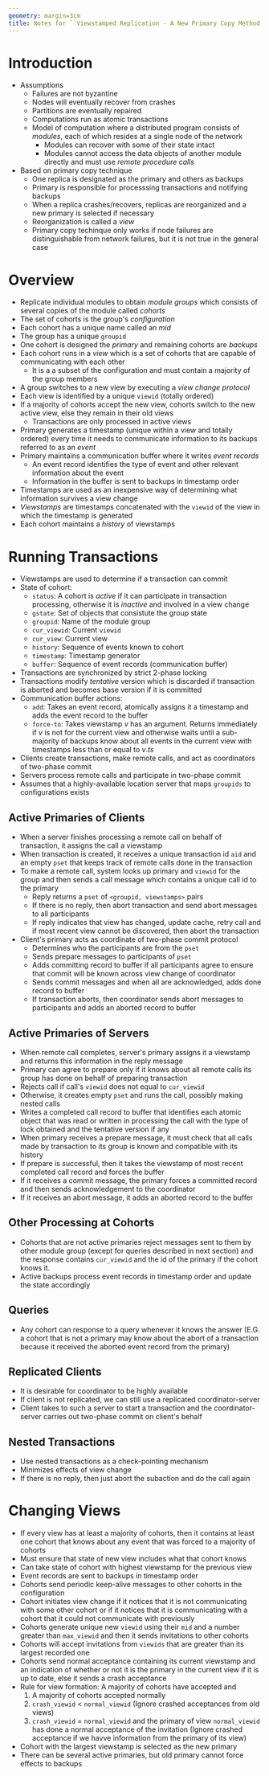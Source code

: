 ```yaml
---
geometry: margin=3cm
title: Notes for ``Viewstamped Replication - A New Primary Copy Method to Support Highly-Available Distributed Systems''
---
```


# Introduction

- Assumptions
  - Failures are not byzantine
  - Nodes will eventually recover from crashes
  - Partitions are eventually repaired
  - Computations run as atomic transactions
  - Model of computation where a distributed program consists of _modules_, each of which resides at
    a single node of the network
    - Modules can recover with some of their state intact
    - Modules cannot access the data objects of another module directly and must use _remote
      procedure calls_
- Based on primary copy technique
  - One replica is designated as the primary and others as backups
  - Primary is responsible for processsing transactions and notifying backups
  - When a replica crashes/recovers, replicas are reorganized and a new primary is selected if
    necessary
  - Reorganization is called a _view_
  - Primary copy techinque only works if node failures are distinguishable from network failures,
    but it is not true in the general case

# Overview

- Replicate individual modules to obtain _module groups_ which consists of several copies of the
  module called _cohorts_
- The set of cohorts is the group's _configuration_
- Each cohort has a unique name called an _mid_
- The group has a unique `groupid`
- One cohort is designed the _primary_ and remaining cohorts are _backups_
- Each cohort runs in a _view_ which is a set of cohorts that are capable of communicating with each
  other
  - It is a a subset of the configuration and must contain a majority of the group members
- A group switches to a new view by executing a _view change protocol_
- Each view is identified by a unique `viewid` (totally ordered)
- If a majority of cohorts accept the new view, cohorts switch to the new active view, else they
  remain in their old views
  - Transactions are only processed in active views
- Primary generates a timestamp (unique within a view and totally ordered) every time it needs to
  communicate information to its backups referred to as an _event_
- Primary maintains a communication buffer where it writes _event records_
  - An event record identifies the type of event and other relevant information about the event
  - Information in the buffer is sent to backups in timestamp order
- Timestamps are used as an inexpensive way of determining what information survives a view change
- _Viewstamps_ are timestamps concatenated with the `viewid` of the view in which the timestamp is
  generated
- Each cohort maintains a _history_ of viewstamps

# Running Transactions

- Viewstamps are used to determine if a transaction can commit
- State of cohort:
  - `status`: A cohort is _active_ if it can participate in transaction processing, otherwise it is
    _inactive_ and involved in a view change
  - `gstate`: Set of objects that consistute the group state
  - `groupid`: Name of the module group
  - `cur_viewid`: Current `viewid`
  - `cur_view`: Current view
  - `history`: Sequence of events known to cohort
  - `timestamp`: Timestamp generator
  - `buffer`: Sequence of event records (communication buffer)
- Transactions are synchronized by strict 2-phase locking
- Transactions modify _tentative_ version which is discarded if transaction is aborted and becomes
  base version if it is committed
- Communication buffer actions:
  - `add`: Takes an event record, atomically assigns it a timestamp and adds the event record to the
    buffer
  - `force-to`: Takes viewstamp $v$ has an argument. Returns immediately if $v$ is not for the
    current view and otherwise waits until a sub-majority of backups know about all events in the
    current view with timestamps less than or equal to $v.ts$
- Clients create transactions, make remote calls, and act as coordinators of two-phase commit
- Servers process remote calls and participate in two-phase commit
- Assumes that a highly-available location server that maps `groupids` to configurations exists

## Active Primaries of Clients

- When a server finishes processing a remote call on behalf of transaction, it assigns the call a
  viewstamp
- When transaction is created, it receives a unique transaction id `aid` and an empty `pset` that
  keeps track of remote calls done in the transaction
- To make a remote call, system looks up primary and `viewid` for the group and then sends a call
  message which contains a unique call id to the primary
  - Reply returns a `pset` of `<groupid, viewstamps>` pairs
  - If there is no reply, then abort transaction and send abort messages to all participants
  - If reply indicates that view has changed, update cache, retry call and if most recent view
    cannot be discovered, then abort the transaction
- Client's primary acts as coordinate of two-phase commit protocol
  - Determines who the participants are from the `pset`
  - Sends prepare messages to participants of `pset`
  - Adds committing record to buffer if all participants agree to ensure that commit will be known
    across view change of coordinator
  - Sends commit messages and when all are acknowledged, adds done record to buffer
  - If transaction aborts, then coordinator sends abort messages to participants and adds an aborted
    record to buffer

## Active Primaries of Servers

- When remote call completes, server's primary assigns it a viewstamp and returns this information
  in the reply message
- Primary can agree to prepare only if it knows about all remote calls its group has done on behalf
  of preparing transaction
- Rejects call if call's `viewid` does not equal to `cur_viewid`
- Otherwise, it creates empty `pset` and runs the call, possibly making nested calls
- Writes a completed call record to buffer that identifies each atomic object that was read or
  written in processing the call with the type of lock obtained and the tentative version if any
- When primary receives a prepare message, it must check that all calls made by transaction to its
  group is known and compatible with its history
- If prepare is successful, then it takes the viewstamp of most recent completed call record and
  forces the buffer
- If it receives a commit message, the primary forces a committed record and then sends
  acknowledgement to the coordinator
- If it receives an abort message, it adds an aborted record to the buffer

## Other Processing at Cohorts

- Cohorts that are not active primaries reject messages sent to them by other module group (except
  for queries described in next section) and the response contains `cur_viewid` and the id of the
  primary if the cohort knows it.
- Active backups process event records in timestamp order and update the state accordingly

## Queries

- Any cohort can response to a query whenever it knows the answer (E.G. a cohort that is not a
  primary may know about the abort of a transaction because it received the aborted event record
  from the primary)

## Replicated Clients

- It is desirable for coordinator to be highly available
- If client is not replicated, we can still use a replicated coordinator-server
- Client takes to such a server to start a transaction and the coordinator-server carries out
  two-phase commit on client's behalf

## Nested Transactions

- Use nested transactions as a check-pointing mechanism
- Minimizes effects of view change
- If there is no reply, then just abort the subaction and do the call again

# Changing Views

- If every view has at least a majority of cohorts, then it contains at least one cohort that knows
  about any event that was forced to a majority of cohorts
- Must ensure that state of new view includes what that cohort knows
- Can take state of cohort with highest viewstamp for the previous view
- Event records are sent to backups in timestamp order
- Cohorts send periodic keep-alive messages to other cohorts in the configuration
- Cohort initiates view change if it notices that it is not communicating with some other cohort or
  if it notices that it is communicating with a cohort that it could not communicate with previously
- Cohorts generate unique new `viewid` using their `mid` and a number greater than `max_viewid` and
  then it sends invitations to other cohorts
- Cohorts will accept invitations from `viewids` that are greater than its largest recorded one
- Cohorts send normal acceptance containing its current viewstamp and an indication of whether or
  not it is the primary in the current view if it is up to date, else it sends a crash acceptance
- Rule for view formation: A majority of cohorts have accepted and
  1. A majority of cohorts accepted normally
  2. `crash_viewid` < `normal_viewid` (Ignore crashed acceptances from old views)
  3. `crash_viewid` = `normal_viewid` and the primary of view `normal_viewid` has done a normal
     acceptance of the invitation (Ignore crashed acceptance if we havve information from the
     primary of its view)
- Cohort with the largest viewstamp is selected as the new primary
- There can be several active primaries, but old primary cannot force effects to backups
